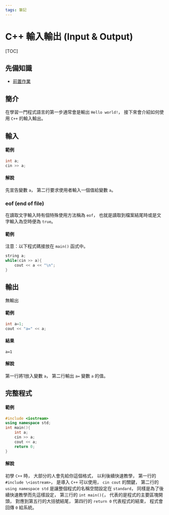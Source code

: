 ```yaml
---
tags: 筆記
---
```


# C++ 輸入輸出 (Input & Output)

[TOC]

## 先備知識

- [前置作業](前置作業.md)

## 簡介

在學習一門程式語言的第一步通常會是輸出 `Hello world!`，
接下來會介紹如何使用 `C++` 的輸入輸出。

## 輸入

#### 範例

```cpp
int a;
cin >> a;
```

#### 解說

先宣告變數 `a`，
第二行要求使用者輸入一個值給變數 `a`。

### eof (end of file)

在讀取文字輸入時有個特殊使用方法稱為 `eof`，
也就是讀取到檔案結尾時或是文字輸入為空時便為 `true`。

#### 範例

注意：以下程式碼接放在 `main()` 函式中。

```cpp
string a;
while(cin >> a){
    cout << a << "\n";
}
```


## 輸出

無輸出

#### 範例

```cpp
int a=1;
cout << "a=" << a;
```

#### 結果

```
a=1
```

#### 解說

第一行將1放入變數 `a`，
第二行輸出 `a=` 變數 `a` 的值。

## 完整程式

#### 範例

```cpp
#include <iostream>
using namespace std;
int main(){
    int a;
    cin >> a;
    cout << a;
    return 0;
}
```

#### 解說

初學 `C++` 時，
大部分的人會先給你這個格式，
以利後續快速教學，
第一行的 `#include \<iostream>`，
是導入 `C++` 可以使用，
`cin cout` 的關鍵，
第二行的 `using namespace std` 是讓整個程式的名稱空間設定在 `standard`，
同樣是為了後續快速教學而先這樣設定，
第三行的 `int main(){`，
代表的是程式的主要區塊開頭，
對應到第五行的大括號結尾，
第四行的 `return 0` 代表程式的結束，
程式會回傳 `0` 給系統。